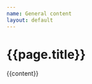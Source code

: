 ```yaml
---
name: General content
layout: default
---
```

<div class="theme-page blog-page padding-bottom-66">
	<div class="row gray full-width page-header vertical-align-table">
		<div class="row full-width padding-top-bottom-50 vertical-align-cell">
			<div class="row">
				<div class="page-header-left">
					<h1>{{page.title}}</h1>
				</div>
			</div>
		</div>
	</div>
	<div class="clearfix">
		<div class="row margin-top-70">
			<div class="column column-1-4 re-smart-column">
				{{content}}
			</div>
		</div>
	</div>
</div>

